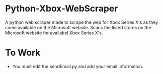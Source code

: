 # Python-Xbox-WebScraper
A python web scraper made to scrape the web for Xbox Series X's as they come available on the Microsoft website.
Scans the listed stores on the Microsoft website for availabel Xbox Series X's.

# To Work
* You must edit the sendEmail.py and add your email information.
